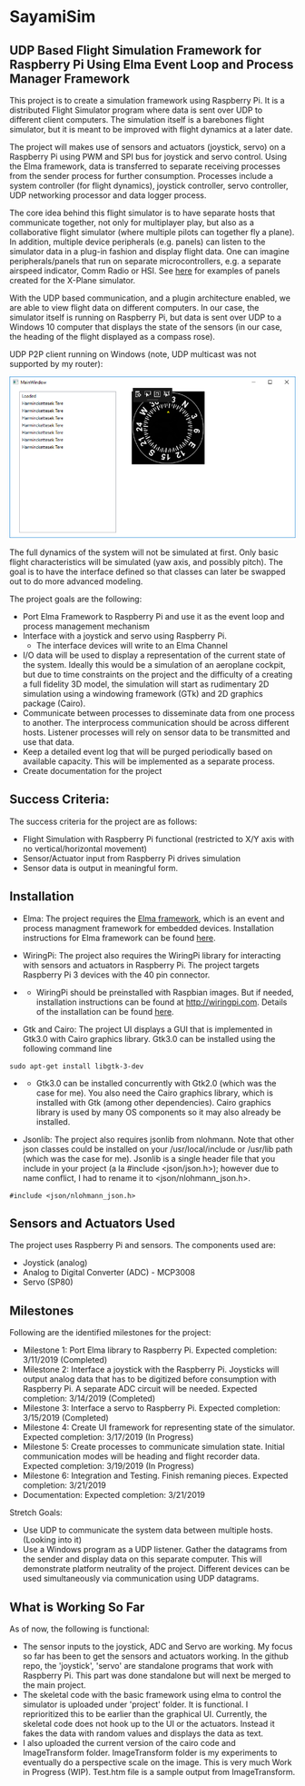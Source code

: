 # SayamiSim

UDP Based Flight Simulation Framework for Raspberry Pi Using Elma Event Loop and Process Manager Framework
---

This project is to create a simulation framework using Raspberry Pi. It is a distributed Flight Simulator program where data is sent over UDP to different client computers. The simulation itself is a barebones flight simulator, but it is meant to be improved with flight dynamics at a later date. 

The project will makes use of sensors and actuators (joystick, servo) on a Raspberry Pi using PWM and SPI bus for joystick and servo control. Using the Elma framework, data is transferred to separate receiving processes from the sender process for further consumption. Processes include a system controller (for flight dynamics), joystick controller, servo controller, UDP networking processor and data logger process.

The core idea behind this flight simulator is to have separate hosts that communicate together, not only for multiplayer play, but also as a collaborative flight simulator (where multiple pilots can together fly a plane). In addition, multiple device peripherals (e.g. panels) can listen to the simulator data in a plug-in fashion and display flight data. One can imagine peripherals/panels that run on separate microcontrollers, e.g. a separate airspeed indicator, Comm Radio or HSI. See [here](https://xforcepc.com/english/flight-simulation/saitek-x-plane-peripherals.html) for examples of panels created for the X-Plane simulator. 

With the UDP based communication, and a plugin architecture enabled, we are able to view flight data on different computers. In our case, the simulator itself is running on Raspberry Pi, but data is sent over UDP to a Windows 10 computer that displays the state of the sensors (in our case, the heading of the flight displayed as a compass rose).

UDP P2P client running on Windows (note, UDP multicast was not supported by my router):

![UDP communication between RPi and Windows](UDPClientServerSUCCESS.png)

The full dynamics of the system will not be simulated at first. Only basic flight characteristics will be simulated (yaw axis, and possibly pitch). The goal is to have the interface defined so that classes can later be swapped out to do more advanced modeling.

The project goals are the following:
- Port Elma Framework to Raspberry Pi and use it as the event loop and process management mechanism
- Interface with a joystick and servo using Raspberry Pi.
    - The interface devices will write to an Elma Channel
- I/O data will be used to display a representation of the current state of the system. Ideally this would be a simulation of an aeroplane cockpit, but due to time constraints on the project and the difficulty of a creating a full fidelity 3D model, the simulation will start as rudimentary 2D simulation using a windowing framework (GTk) and 2D graphics package (Cairo).
- Communicate between processes to disseminate data from one process to another. The interprocess communication should be across different hosts. Listener processes will rely on sensor data to be transmitted and use that data.
- Keep a detailed event log that will be purged periodically based on available capacity. This will be implemented as a separate process.
- Create documentation for the project


Success Criteria:
---
The success criteria for the project are as follows:
- Flight Simulation with Raspberry Pi functional (restricted to X/Y axis with no vertical/horizontal movement)
- Sensor/Actuator input from Raspberry Pi drives simulation
- Sensor data is output in meaningful form.

Installation
---
- Elma: The project requires the [Elma framework](https://github.com/klavinslab/elma/blob/master/README.md), which is an event and process managment framework for embedded devices. Installation instructions for Elma framework can be found [here](https://github.com/klavinslab/elma/blob/master/README.md).

- WiringPi: The project also requires the WiringPi library for interacting with sensors and actuators in Raspberry Pi. The project targets Raspberry Pi 3 devices with the 40 pin connector.

- - WiringPi should be preinstalled with Raspbian images. But if needed, installation instructions can be found at http://wiringpi.com. Details of the installation can be found [here](http://wiringpi.com/download-and-install/).


- Gtk and Cairo: The project UI displays a GUI that is implemented in Gtk3.0 with Cairo graphics library. Gtk3.0 can be installed using the following command line
```
sudo apt-get install libgtk-3-dev
```

- - Gtk3.0 can be installed concurrently with Gtk2.0 (which was the case for me). You also need the Cairo graphics library, which is installed with Gtk (among other dependencies). Cairo graphics library is used by many OS components so it may also already be installed.

- Jsonlib: The project also requires jsonlib from nlohmann. Note that other json classes could be installed on your /usr/local/include or /usr/lib path (which was the case for me). Jsonlib is a single header file that you include in your project (a la #include <json/json.h>); however due to name conflict, I had to rename it to <json/nlohmann_json.h>.

```
#include <json/nlohmann_json.h>
```

Sensors and Actuators Used
---
The project uses Raspberry Pi and sensors. The components used are:
- Joystick (analog)
- Analog to Digital Converter (ADC) - MCP3008
- Servo (SP80)


Milestones
---
Following are the identified milestones for the project:
- Milestone 1: Port Elma library to Raspberry Pi. Expected completion: 3/11/2019 (Completed)
- Milestone 2: Interface a joystick with the Raspberry Pi. Joysticks will output analog data that has to be digitized before consumption with Raspberry Pi. A separate ADC circuit will be needed.  Expected completion: 3/14/2019 (Completed)
- Milestone 3: Interface a servo to Raspberry Pi. Expected completion: 3/15/2019 (Completed)
- Milestone 4: Create UI framework for representing state of the simulator. Expected completion: 3/17/2019 (In Progress)
- Milestone 5: Create processes to communicate simulation state. Initial communication modes will be heading and flight recorder data. Expected completion: 3/19/2019 (In Progress)
- Milestone 6: Integration and Testing. Finish remaning pieces. Expected completion: 3/21/2019
- Documentation: Expected completion: 3/21/2019

Stretch Goals:
- Use UDP to communicate the system data between multiple hosts. (Looking into it)
- Use a Windows program as a UDP listener. Gather the datagrams from the sender and display data on this separate computer. This will demonstrate platform neutrality of the project. Different devices can be used simultaneously via communication using UDP datagrams.

What is Working So Far
---
As of now, the following is functional:
- The sensor inputs to the joystick, ADC and Servo are working. My focus so far has been to get the sensors and actuators working. In the github repo, the 'joystick', 'servo' are standalone programs that work with Raspberry Pi. This part was done standalone but will next be merged to the main project.
- The skeletal code with the basic framework using elma to control the simulator is uploaded under 'project' folder. It is functional. I reprioritized this to be earlier than the graphical UI. Currently, the skeletal code does not hook up to the UI or the actuators. Instead it fakes the data with random values and displays the data as text.
- I also uploaded the current version of the cairo code and ImageTransform folder. ImageTransform folder is my experiments to eventually do a perspective scale on the image. This is very much Work in Progress (WIP). Test.htm file is a sample output from ImageTransform.







